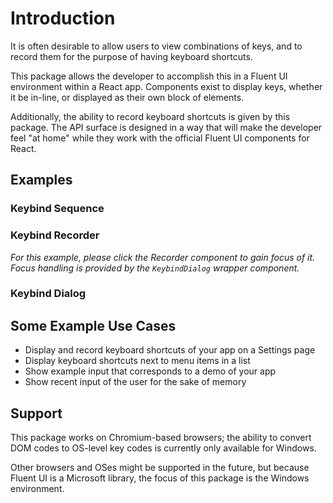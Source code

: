 # Introduction

It is often desirable to allow users to view combinations of keys, and to record them for the purpose of having keyboard shortcuts.

This package allows the developer to accomplish this in a Fluent UI environment within a React app.  Components exist to display keys, whether it be in-line, or displayed as their own block of elements.

Additionally, the ability to record keyboard shortcuts is given by this package.
The API surface is designed in a way that will make the developer feel "at home" while they work with the official Fluent UI components for React.

## Examples

<script setup>
    import { useData } from "vitepress";
    import { ref, onMounted, watch } from "vue";
    import { createRoot } from "react-dom/client";
    import { createElement, useState } from "react";
    import { KeybindRecorder, KeySequence, KeybindDialog } from "../..";

    const DialogExample = ref();
    const RecorderExample = ref();
    const SequenceExample = ref();

    const Dark = useData().isDark;

    import { Button, FluentProvider, webLightTheme, webDarkTheme } from "@fluentui/react-components";
    const DialogComponent = (_Props) =>
    {
        let DarkMode = Dark.value;

        const Title = "Example Dialog Component";
        const Content = "This example dialog accepts a keybind, which is displayed below the triggering button once the keybind is saved."
        const [ Sequence, SetSequence ] = useState([ ]);
        const onSave = (NewSequence) =>
        {
            SetSequence(NewSequence);
        };

        const [ open, setOpen ] = useState(false);
    
        const Dialog = createElement(
            KeybindDialog,
            { ...{ onSave, Sequence, open, setOpen, Title, Content } },
            null
        );

        const MySequence = createElement(KeySequence, { ...{ Sequence } });
        const MyButton = createElement(
            Button,
            {
                children: [ "Open Dialog" ],
                style: { marginBottom: "1rem" },
                onClick: () => { setOpen(true); } });
        const Provider = createElement(FluentProvider,
            {
                theme: DarkMode ? webDarkTheme : webLightTheme
            },
            MyButton,
            MySequence,
            Dialog
        );

        return Provider;
    };
    const SequenceComponent = (_Props) =>
    {
        let DarkMode = Dark.value;
    
        const MySequence = createElement(KeySequence, { CornerDirection: true, Sequence: [ "MetaLeft", "ShiftRight", "Digit6" ] }, null);
        const Provider = createElement(FluentProvider,
            {
                theme: DarkMode ? webDarkTheme : webLightTheme
            },
            MySequence
        );

        return Provider;
    };


    const RecorderComponent = (_Props) =>
    {
        const [ Sequence, SetSequence ] = useState(false);
        const OnChange = (NewSequence) =>
        {
            SetSequence(_Old => NewSequence);
        };

        let DarkMode = Dark.value;
    
        const Recorder = createElement(
            KeybindRecorder,
            { ...{ OnChange, Sequence } },
            null
        );

        const Provider = createElement(FluentProvider,
            {
                theme: DarkMode ? webDarkTheme : webLightTheme
            },
            Recorder
        );

        return Provider;
    };

    onMounted(() => {
        const Roots = [ createRoot(SequenceExample.value), createRoot(RecorderExample.value), createRoot(DialogExample.value) ];
        watch(Dark, (New, Old) =>
        {
            Roots[0].render(createElement(DialogComponent, {}, null));
            Roots[1].render(createElement(RecorderComponent, {}, null));
            Roots[2].render(createElement(SequenceComponent, {}, null));
        });
        Roots[0].render(createElement(DialogComponent, {}, null));
        Roots[1].render(createElement(RecorderComponent, {}, null));
        Roots[2].render(createElement(SequenceComponent, {}, null));
    });
</script>

### Keybind Sequence

<div ref="SequenceExample"/>

### Keybind Recorder

*For this example, please click the Recorder component to gain focus of it.
Focus handling is provided by the `KeybindDialog` wrapper component.*

<div ref="RecorderExample"/>

### Keybind Dialog

<div ref="DialogExample"/>


## Some Example Use Cases

* Display and record keyboard shortcuts of your app on a Settings page
* Display keyboard shortcuts next to menu items in a list
* Show example input that corresponds to a demo of your app
* Show recent input of the user for the sake of memory

## Support

This package works on Chromium-based browsers; the ability to convert DOM codes to OS-level key codes is currently only available for Windows.

Other browsers and OSes might be supported in the future, but because Fluent UI is a Microsoft library, the focus of this package is the Windows environment.